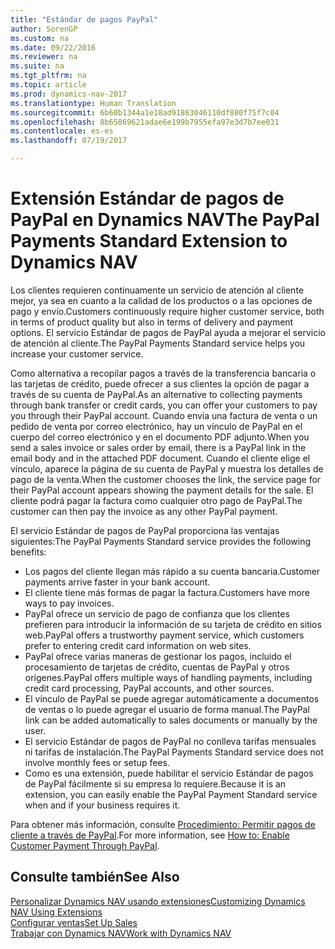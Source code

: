```yaml
---
title: "Estándar de pagos PayPal"
author: SorenGP
ms.custom: na
ms.date: 09/22/2016
ms.reviewer: na
ms.suite: na
ms.tgt_pltfrm: na
ms.topic: article
ms.prod: dynamics-nav-2017
ms.translationtype: Human Translation
ms.sourcegitcommit: 6b60b1344a1e18ad91863046110df880f75f7c04
ms.openlocfilehash: 8b65869621adae6e199b7955efa97e3d7b7ee031
ms.contentlocale: es-es
ms.lasthandoff: 07/19/2017

---
```


# <a name="the-paypal-payments-standard-extension-to-dynamics-nav"></a><span data-ttu-id="64135-102">Extensión Estándar de pagos de PayPal en Dynamics NAV</span><span class="sxs-lookup"><span data-stu-id="64135-102">The PayPal Payments Standard Extension to Dynamics NAV</span></span>
<span data-ttu-id="64135-103">Los clientes requieren continuamente un servicio de atención al cliente mejor, ya sea en cuanto a la calidad de los productos o a las opciones de pago y envío.</span><span class="sxs-lookup"><span data-stu-id="64135-103">Customers continuously require higher customer service, both in terms of product quality but also in terms of delivery and payment options.</span></span> <span data-ttu-id="64135-104">El servicio Estándar de pagos de PayPal ayuda a mejorar el servicio de atención al cliente.</span><span class="sxs-lookup"><span data-stu-id="64135-104">The PayPal Payments Standard service helps you increase your customer service.</span></span>

<span data-ttu-id="64135-105">Como alternativa a recopilar pagos a través de la transferencia bancaria o las tarjetas de crédito, puede ofrecer a sus clientes la opción de pagar a través de su cuenta de PayPal.</span><span class="sxs-lookup"><span data-stu-id="64135-105">As an alternative to collecting payments through bank transfer or credit cards, you can offer your customers to pay you through their PayPal account.</span></span> <span data-ttu-id="64135-106">Cuando envía una factura de venta o un pedido de venta por correo electrónico, hay un vínculo de PayPal en el cuerpo del correo electrónico y en el documento PDF adjunto.</span><span class="sxs-lookup"><span data-stu-id="64135-106">When you send a sales invoice or sales order by email, there is a PayPal link in the email body and in the attached PDF document.</span></span> <span data-ttu-id="64135-107">Cuando el cliente elige el vínculo, aparece la página de su cuenta de PayPal y muestra los detalles de pago de la venta.</span><span class="sxs-lookup"><span data-stu-id="64135-107">When the customer chooses the link, the service page for their PayPal account appears showing the payment details for the sale.</span></span> <span data-ttu-id="64135-108">El cliente podrá pagar la factura como cualquier otro pago de PayPal.</span><span class="sxs-lookup"><span data-stu-id="64135-108">The customer can then pay the invoice as any other PayPal payment.</span></span>

<span data-ttu-id="64135-109">El servicio Estándar de pagos de PayPal proporciona las ventajas siguientes:</span><span class="sxs-lookup"><span data-stu-id="64135-109">The PayPal Payments Standard service provides the following benefits:</span></span>

- <span data-ttu-id="64135-110">Los pagos del cliente llegan más rápido a su cuenta bancaria.</span><span class="sxs-lookup"><span data-stu-id="64135-110">Customer payments arrive faster in your bank account.</span></span>
- <span data-ttu-id="64135-111">El cliente tiene más formas de pagar la factura.</span><span class="sxs-lookup"><span data-stu-id="64135-111">Customers have more ways to pay invoices.</span></span>
- <span data-ttu-id="64135-112">PayPal ofrece un servicio de pago de confianza que los clientes prefieren para introducir la información de su tarjeta de crédito en sitios web.</span><span class="sxs-lookup"><span data-stu-id="64135-112">PayPal offers a trustworthy payment service, which customers prefer to entering credit card information on web sites.</span></span>
- <span data-ttu-id="64135-113">PayPal ofrece varias maneras de gestionar los pagos, incluido el procesamiento de tarjetas de crédito, cuentas de PayPal y otros orígenes.</span><span class="sxs-lookup"><span data-stu-id="64135-113">PayPal offers multiple ways of handling payments, including credit card processing, PayPal accounts, and other sources.</span></span>
- <span data-ttu-id="64135-114">El vínculo de PayPal se puede agregar automáticamente a documentos de ventas o lo puede agregar el usuario de forma manual.</span><span class="sxs-lookup"><span data-stu-id="64135-114">The PayPal link can be added automatically to sales documents or manually by the user.</span></span>
- <span data-ttu-id="64135-115">El servicio Estándar de pagos de PayPal no conlleva tarifas mensuales ni tarifas de instalación.</span><span class="sxs-lookup"><span data-stu-id="64135-115">The PayPal Payments Standard service does not involve monthly fees or setup fees.</span></span>
- <span data-ttu-id="64135-116">Como es una extensión, puede habilitar el servicio Estándar de pagos de PayPal fácilmente si su empresa lo requiere.</span><span class="sxs-lookup"><span data-stu-id="64135-116">Because it is an extension, you can easily enable the PayPal Payment Standard service when and if your business requires it.</span></span>  

<span data-ttu-id="64135-117">Para obtener más información, consulte [Procedimiento: Permitir pagos de cliente a través de PayPal](sales-how-enable-customer-payments-paypal.md).</span><span class="sxs-lookup"><span data-stu-id="64135-117">For more information, see [How to: Enable Customer Payment Through PayPal](sales-how-enable-customer-payments-paypal.md).</span></span>

## <a name="see-also"></a><span data-ttu-id="64135-118">Consulte también</span><span class="sxs-lookup"><span data-stu-id="64135-118">See Also</span></span>  
[<span data-ttu-id="64135-119">Personalizar Dynamics NAV usando extensiones</span><span class="sxs-lookup"><span data-stu-id="64135-119">Customizing Dynamics NAV Using Extensions</span></span>](ui-extensions.md)  
[<span data-ttu-id="64135-120">Configurar ventas</span><span class="sxs-lookup"><span data-stu-id="64135-120">Set Up Sales</span></span>](sales-setup-sales.md)  
[<span data-ttu-id="64135-121">Trabajar con Dynamics NAV</span><span class="sxs-lookup"><span data-stu-id="64135-121">Work with Dynamics NAV</span></span>](ui-work-product.md)

